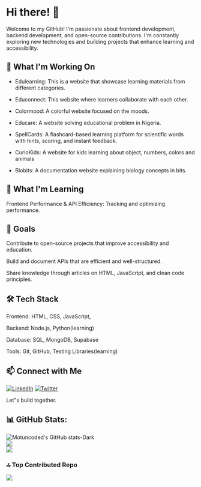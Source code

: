 # Hi there! 👋

Welcome to my GitHub! I'm passionate about frontend development, backend development, and open-source contributions. I'm constantly exploring new technologies and building projects that enhance learning and accessibility.


## 🚀 What I'm Working On
- Edulearning: This is a website that showcase learning materials from different categories.

- Educonnect: This website where learners collaborate with each other.

- Colormood: A colorful website focused on the moods.

- Educare: A website solving educational problem in Nigeria.

- SpellCards: A flashcard-based learning platform for scientific words with hints, scoring, and instant feedback.

- CurioKids: A website for kids learning about object, numbers, colors and animals

- Biobits: A documentation website explaining biology concepts in bits.


## 🌱 What I'm Learning

Frontend Performance & API Efficiency: Tracking and optimizing performance.



## 🎯 Goals

Contribute to open-source projects that improve accessibility and education.

Build and document APIs that are efficient and well-structured.

Share knowledge through articles on HTML, JavaScript, and clean code principles.


## 🛠️ Tech Stack

Frontend: HTML, CSS, JavaScript,

Backend: Node.js, Python(learning)

Database: SQL, MongoDB, Supabase

Tools: Git, GitHub, Testing Libraries(learning)



## 📫 Connect with Me

[![LinkedIn](https://img.shields.io/badge/LINKEDIN-black.svg?logo=linkedin&logoColor=white&logoWidth=30)](https://linkedin.com/in//motunrayoAdeneye ) 
[![Twitter](https://img.shields.io/badge/TWITTER-black.svg?logo=Twitter&logoColor=white&logoWidth=30)](https://twitter.com/motunadeneye) 


Let"s build together.

## 📊 GitHub Stats:
![Motuncoded's GitHub stats-Dark](https://github-readme-stats.vercel.app/api?username=motuncoded&show_icons=true&theme=dark#gh-dark-mode-only)[](https://github.com/motuncoded/github-readme-stats#gh-dark-mode-only)
<br/>
![](https://github-readme-streak-stats.herokuapp.com/?user=motuncoded&theme=dark&hide_border=false)
<br/>
![](https://github-readme-stats.vercel.app/api/top-langs/?username=motuncoded&theme=dark&hide_border=false&include_all_commits=false&count_private=false&layout=compact)
<br/>


### 🔝 Top Contributed Repo
![](https://github-contributor-stats.vercel.app/api?username=motuncoded&limit=5&theme=dark&combine_all_yearly_contributions=true)<br/>

